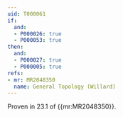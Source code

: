 ```yaml
---
uid: T000061
if:
  and:
  - P000026: true
  - P000053: true
then:
  and:
  - P000027: true
  - P000005: true
refs:
- mr: MR2048350
  name: General Topology (Willard)
---
```


Proven in 23.1 of {{mr:MR2048350}}.
